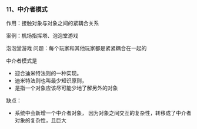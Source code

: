 ### 11、中介者模式

作用：接触对象与对象之间的紧耦合关系

案例：机场指挥塔、泡泡堂游戏

泡泡堂游戏
问题：每个玩家和其他玩家都是紧紧耦合在一起的


中介者模式是
- 迎合迪米特法则的一种实现。
- 迪米特法则也叫最少知识原则，
- 是指一个对象应该尽可能少地了解另外的对象

缺点：
- 系统中会新增一个中介者对象，
因为对象之间交互的复杂性，转移成了中介者对象的复杂性，且巨大
